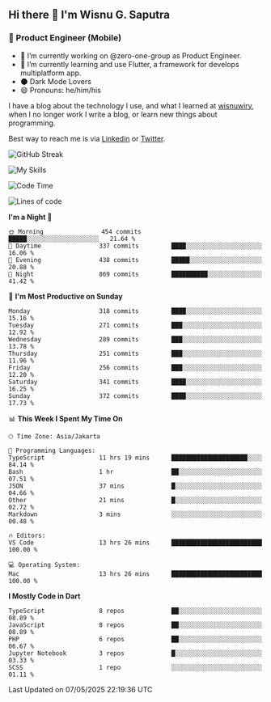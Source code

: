 ## Hi there 👋 I'm Wisnu G. Saputra

### :mobile_phone_off: Product Engineer (Mobile)

- 🔭 I’m currently working on @zero-one-group as Product Engineer.
- 🌱 I’m currently learning and use Flutter, a framework for develops multiplatform app.
- 🌑 Dark Mode Lovers
- 😄 Pronouns: he/him/his

I have a blog about the technology I use, and what I learned at [wisnuwiry](https://wisnuwiry.space/), when I no longer work I write a blog, or learn new things about programming.

Best way to reach me is via [Linkedin](https://www.linkedin.com/in/wisnu-saputra/) or [Twitter](https://twitter.com/wisnuwiry).

![GitHub Streak](https://streak-stats.demolab.com?user=wisnuwiry&theme=dark&hide_border=true)

![My Skills](https://skillicons.dev/icons?i=dart,flutter,kotlin,swift,go,js,css,neovim,git,linux&perline=5)

<!--START_SECTION:waka-->
![Code Time](http://img.shields.io/badge/Code%20Time-1%2C868%20hrs%209%20mins-blue)

![Lines of code](https://img.shields.io/badge/From%20Hello%20World%20I%27ve%20Written-4.0%20million%20lines%20of%20code-blue)

**I'm a Night 🦉** 

```text
🌞 Morning                454 commits         █████░░░░░░░░░░░░░░░░░░░░   21.64 % 
🌆 Daytime                337 commits         ████░░░░░░░░░░░░░░░░░░░░░   16.06 % 
🌃 Evening                438 commits         █████░░░░░░░░░░░░░░░░░░░░   20.88 % 
🌙 Night                  869 commits         ██████████░░░░░░░░░░░░░░░   41.42 % 
```
📅 **I'm Most Productive on Sunday** 

```text
Monday                   318 commits         ████░░░░░░░░░░░░░░░░░░░░░   15.16 % 
Tuesday                  271 commits         ███░░░░░░░░░░░░░░░░░░░░░░   12.92 % 
Wednesday                289 commits         ███░░░░░░░░░░░░░░░░░░░░░░   13.78 % 
Thursday                 251 commits         ███░░░░░░░░░░░░░░░░░░░░░░   11.96 % 
Friday                   256 commits         ███░░░░░░░░░░░░░░░░░░░░░░   12.20 % 
Saturday                 341 commits         ████░░░░░░░░░░░░░░░░░░░░░   16.25 % 
Sunday                   372 commits         ████░░░░░░░░░░░░░░░░░░░░░   17.73 % 
```


📊 **This Week I Spent My Time On** 

```text
🕑︎ Time Zone: Asia/Jakarta

💬 Programming Languages: 
TypeScript               11 hrs 19 mins      █████████████████████░░░░   84.14 % 
Bash                     1 hr                ██░░░░░░░░░░░░░░░░░░░░░░░   07.51 % 
JSON                     37 mins             █░░░░░░░░░░░░░░░░░░░░░░░░   04.66 % 
Other                    21 mins             █░░░░░░░░░░░░░░░░░░░░░░░░   02.72 % 
Markdown                 3 mins              ░░░░░░░░░░░░░░░░░░░░░░░░░   00.48 % 

🔥 Editors: 
VS Code                  13 hrs 26 mins      █████████████████████████   100.00 % 

💻 Operating System: 
Mac                      13 hrs 26 mins      █████████████████████████   100.00 % 
```

**I Mostly Code in Dart** 

```text
TypeScript               8 repos             ██░░░░░░░░░░░░░░░░░░░░░░░   08.89 % 
JavaScript               8 repos             ██░░░░░░░░░░░░░░░░░░░░░░░   08.89 % 
PHP                      6 repos             ██░░░░░░░░░░░░░░░░░░░░░░░   06.67 % 
Jupyter Notebook         3 repos             █░░░░░░░░░░░░░░░░░░░░░░░░   03.33 % 
SCSS                     1 repo              ░░░░░░░░░░░░░░░░░░░░░░░░░   01.11 % 
```




 Last Updated on 07/05/2025 22:19:36 UTC
<!--END_SECTION:waka-->
